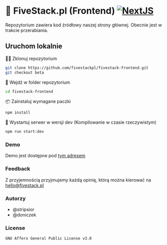 # 🚀 FiveStack.pl (Frontend) [![NextJS](https://img.shields.io/badge/NextJS-000000?style=for-the-badge&logo=nextdotjs&logoColor=white)](https://nextjs.org/)

Repozytorium zawiera kod źródłowy naszej strony głównej. Obecnie jest w trakcie przerabiania.

## Uruchom lokalnie

👯‍♂️ Zklonuj repozytorium

```bash
git clone https://github.com/fivestackpl/fivestack-frontend.git
git checkout beta
```

📂 Wejdź w folder repozytorium
```bash
cd fivestack-frontend
```

📦 Zainstaluj wymagane paczki
```bash
npm install
```

🚀 Wystartuj serwer w wersji dev (Kompilowanie w czasie rzeczywistym)
```bash
npm run start:dev
```

### Demo
Demo jest dostępne pod [tym adresem](https://fivestackpl.github.io/fivestack-frontend/)

### Feedback
Z przyjemnością przyjmujemy każdą opinię, którą można kierować na hello@fivestack.pl

### Autorzy
 - @stripsior
 - @doniczek

### License
```md
GNU Affero General Public License v3.0
```
